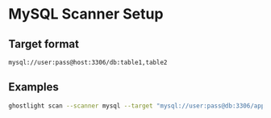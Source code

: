 MySQL Scanner Setup
===================

Target format
-------------
`mysql://user:pass@host:3306/db:table1,table2`

Examples
--------
```bash
ghostlight scan --scanner mysql --target "mysql://user:pass@db:3306/app:users,orders"
```


